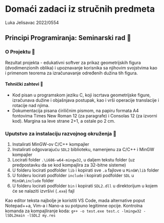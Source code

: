 # Domaći zadaci iz stručnih predmeta
Luka Jelisavac 2022/0554
## Principi Programiranja: Seminarski rad 📝
### O Projektu 🔰
Rezultat projekta - edukativni softver za prikaz geometrijskih figura (dvodimenzionih oblika) i upoznavanje korisnika sa njihovim svojstvima kao i primenom teorema za izračunavanje određenih dužina tih figura.

#### Tehnički zahtevi 📜
* Kod pisan u programskom jeziku C, koji iscrtava geometrijske figure, izračunava dužine i objašnjava postupak, kao i vrši operacije translacije i rotacije nad njima.
* Dokumentacija pisana ćiriličnim pismom, na papiru formata A4 fontovima Times New Roman 12 (za paragrafe) i Consolas 12 (za izvorni kod). Margina sa leve strane 2+1, a ostale po 2 cm.

### Uputstvo za instalaciju razvojnog okruženja 🔨
1. Instalirati MinGW-ov C/C++ kompajler
2. Instalirati odgovarajuću `SDL2` biblioteku, namenjenu za C/C++ i MinGW kompajler
3. Locirati folder `.\i686-w64-mingw32`, u daljem tekstu folder (uz predpostavku da se kod kompajlira za 32-bitne sisteme)
4. U folderu locirati podfolder `lib` i kopirati sve `.a` fajlove u `MinGW\lib` folder
5. U folderu locirati podfolder `include` i kopirati podfolder `SDL` u `MinGW\include` folder
6. U folderu locirati podfolder `bin` i kopirati `SDL2.dll` u direktorijum u kojem će se nalaziti izvršivi (`.exe`) fajl

Kao editor teksta najbolje je koristiti VS Code, mada alternative poput Notepad++a, Vim-a i Nano-a su potpuno legitimne opcije.
Kontrolna komanda za kompajliranje koda: 
`g++ -o test.exe test.c -lmingw32 -lSDL2main -lSDL2 my.res`

